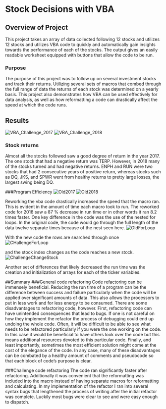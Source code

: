 # Stock Decisions with VBA

## Overview of Project
This project takes an array of data collected following 12 stocks and utilizes 12 stocks and utilizes VBA code to quickly and automatically gain insights towards the performance of each of the stocks. The output gives an easily readable worksheet equipped with buttons that allow the code to be run.

### Purpose
The purpose of this project was to follow up on several investment stocks and track their returns. Utilizing several sets of macros that combed through the full range of data the returns of each stock was determined on a yearly basis. This project also demonstrates how VBA can be used effectively for data analysis, as well as how reformatting a code can drastically affect the speed at which the code runs.

## Results
![VBA_Challenge_2017](https://user-images.githubusercontent.com/103979048/172708212-3ffdfa89-4a27-4101-bd12-f8df701db84d.png)
![VBA_Challenge_2018](https://user-images.githubusercontent.com/103979048/172708241-6752f637-9abd-4ae1-b36b-655e8101a4ec.png)


### Stock returns
Almost all the stocks followed saw a good degree of return in the year 2017. The one stock that had a negative return was TERP. However, in 2018 many of the stocks turned and had negative returns. ENPH and RUN were two stocks that had 2 consecutive years of positive return, whereas stocks such as DQ, JKS, and SPWR went from healthy returns to pretty large losses, the largest swing being DQ.

###Program Efficiency
![Old2017](https://user-images.githubusercontent.com/103979048/172708311-ebdbf528-6527-4a0d-829e-b0e6311bae39.png)
![Old2018](https://user-images.githubusercontent.com/103979048/172708327-e90c1973-67d5-4851-a5af-a87a04d27269.png)


Reworking the vba code drastically increased the speed that the macro ran. This is evident in the amount of time each macro took to run. The reworked code for 2018 saw a 87 % decrease in run time or in other words it ran 8.2 times faster. One key difference in the code was the use of the nested for loops. In the original code, the code would go through the full length of the data twelve separate times because of the nest seen here.
![OldForLoop](https://user-images.githubusercontent.com/103979048/172708379-cfe4da12-7f73-4556-b4dc-0193706909a0.png)

 With the new code the rows are searched through once
 ![CHallengeForLoop](https://user-images.githubusercontent.com/103979048/172708439-9c110282-90e7-46a3-bde5-135105e434c7.png)

and the stock index changes as the code reaches a new stock.
![ChallengeChangeStock](https://user-images.githubusercontent.com/103979048/172708502-8144f9ed-2f06-4bec-bddb-d9a8f0f8c194.png)

 Another set of differences that likely decreased the run time was the creation and initialization of arrays for each of the ticker variables.

##Summary
###General code refactoring
Code refactoring can be immensely beneficial. Reducing the run time of a program can be the difference between success and failure particularly when the code will be applied over significant amounts of data. This also allows the processors to put in less work and for less energy to be consumed. There are some disadvantages to refactoring code, however. First, refactoring code can have unintended consequences that lead to bugs. If one is not careful on how they implement the refactor the process of debugging could end up undoing the whole code. Often, it will be difficult to be able to see what needs to be refactored particularly if you were the one working on the code. In this case it would be beneficial to have others look over the code but this means additional resources devoted to this particular code. Finally, and least importantly, sometimes the most efficient solution might come at the cost of the elegance of the code. In any case, many of these disadvantages can be combated by a healthy amount of comments and pseudocode so that each block of code’s purpose is clear.

###Challenge code refactoring
The code ran significantly faster after refactoring. Additionally it was convenient that the reformatting was included into the macro instead of having separate macros for reformatting and calculating. In my implementation of the refactor I ran into several syntax bugs that lengthened the process of writing after the initial refactor was complete. Luckily most bugs were clear to see and were easy enough to dispatch.
